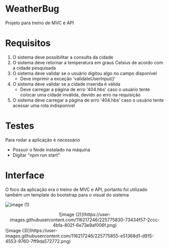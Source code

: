 # WeatherBug

Projeto para treino de MVC e API

# Requisitos
1. O sistema deve possibilitar a consulta da cidade <br>
2. O sistema deve retornar a temperatura em graus Celsius de acordo com a cidade pesquisada <br>
3. O sistema deve validar se o usuário digitou algo no campo disponível 
   - Deve imprimir a exceção 'validateUserInput()'<br>
4. O sistema deve validar se a cidade inserida é válida 
   - Deve carregar a página de erro '404.hbs' caso o usuário tente colocar uma cidade inválida, devido ao erro na requisição <br>
5. O sistema deve carregar a página de erro '404.hbs' caso o usuário tente acessar uma rota indisponível <br>

# Testes
Para rodar a aplicação é necessário
 - Possuir o Node instalado na máquina
 - Digitar "npm run start"
 
 # Interface
 O foco da aplicação era o treino de MVC e API, portanto foi utilizado também um template do bootstrap para o visual do sistema 
 
![image (1)](https://user-images.githubusercontent.com/116217246/225775848-f326328d-6783-476f-a649-c612a9bb9b25.png)
<center> ![image (2)](https://user-images.githubusercontent.com/116217246/225775830-73434f57-2ccc-4bfa-802f-6e73e9af006f.png) </center>
![image (3)](https://user-images.githubusercontent.com/116217246/225775855-e51368d1-d915-4553-9760-7ff9da572772.png)
